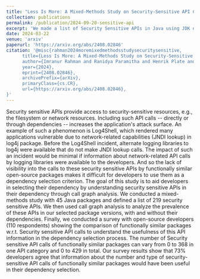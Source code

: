 ```yaml
---
title: "Less Is More: A Mixed-Methods Study on Security-Sensitive API Calls in Java for Better Dependency Selection"
collection: publications
permalink: /publication/2024-09-20-sensitive-api
excerpt: 'We made a list of Security Sensitive APIs in Java using JDK documentation, past CVE fixes, and CWE examples. We then measured the prevalence of these Security-Sensitive API usage in our chosen 45 Java packages and in their dependencies. We finally conducted a developer survey to validate whether security-sensitive API information can be helpful in selecting dependencies.'
date: 2024-03-22
venue: 'arxiv'
paperurl: 'https://arxiv.org/abs/2408.02846'
citation: '@misc{rahman2024moremixedmethodsstudysecuritysensitive,
      title={Less Is More: A Mixed-Methods Study on Security-Sensitive API Calls in Java for Better Dependency Selection}, 
      author={Imranur Rahman and Ranidya Paramitha and Henrik Plate and Dominik Wermke and Laurie Williams},
      year={2024},
      eprint={2408.02846},
      archivePrefix={arXiv},
      primaryClass={cs.CR},
      url={https://arxiv.org/abs/2408.02846}, 
}'
---
```


Security sensitive APIs provide access to security-sensitive resources, e.g., the filesystem or network resources. Including such API calls -- directly or through dependencies -- increases the application's attack surface. An example of such a phenomenon is Log4Shell, which rendered many applications vulnerable due to network-related capabilities (JNDI lookup) in log4j package. Before the Log4Shell incident, alternate logging libraries to log4j were available that do not make JNDI lookup calls. The impact of such an incident would be minimal if information about network-related API calls by logging libraries were available to the developers. And so the lack of visibility into the calls to these security sensitive APIs by functionally similar open-source packages makes it difficult for developers to use them as a dependency selection criterion. The goal of this study is to aid developers in selecting their dependency by understanding security sensitive APIs in their dependency through call graph analysis. We conducted a mixed-methods study with 45 Java packages and defined a list of 219 security sensitive APIs. We then used call graph analysis to analyze the prevalence of these APIs in our selected package versions, with and without their dependencies. Finally, we conducted a survey with open-source developers (110 respondents) showing the comparison of functionally similar packages w.r.t. Security sensitive API calls to understand the usefulness of this API information in the dependency selection process. The number of Security sensitive API calls of functionally similar packages can vary from 0 to 368 in one API category and 0 to 429 in total. Our survey results show that 73% developers agree that information about the number and type of security-sensitive API calls of functionally similar packages would have been useful in their dependency selection.
